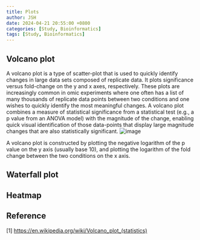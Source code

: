```yaml
---
title: Plots
author: JSH
date: 2024-04-21 20:55:00 +0800
categories: [Study, Bioinformatics]
tags: [Study, Bioinformatics]
---
```


## Volcano plot
A volcano plot is a type of scatter-plot that is used to quickly identify changes in large data sets composed of replicate data.
It plots significance versus fold-change on the y and x axes, respectively. 
These plots are increasingly common in omic experiments where one often has a list of many thousands of replicate data points between two conditions and one wishes to quickly identify the most meaningful changes. 
A volcano plot combines a measure of statistical significance from a statistical test (e.g., a p value from an ANOVA model) with the magnitude of the change, enabling quick visual identification of those data-points that display large magnitude changes that are also statistically significant.
![image](https://github.com/JeonSHyun/JeonSHyun.github.io/assets/86886562/b59409af-acd9-431c-a1d0-09add801d8ad)

A volcano plot is constructed by plotting the negative logarithm of the p value on the y axis (usually base 10), and plotting the logarithm of the fold change between the two conditions on the x axis.


## Waterfall plot


## Heatmap


## Reference
[1] https://en.wikipedia.org/wiki/Volcano_plot_(statistics)
